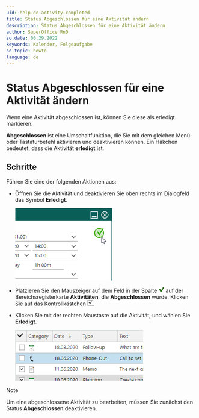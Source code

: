 ```yaml
---
uid: help-de-activity-completed
title: Status Abgeschlossen für eine Aktivität ändern
description: Status Abgeschlossen für eine Aktivität ändern
author: SuperOffice RnD
so.date: 06.29.2022
keywords: Kalender, Folgeaufgabe
so.topic: howto
language: de
---
```


# Status Abgeschlossen für eine Aktivität ändern

Wenn eine Aktivität abgeschlossen ist, können Sie diese als erledigt markieren.

**Abgeschlossen** ist eine Umschaltfunktion, die Sie mit dem gleichen Menü- oder Tastaturbefehl aktivieren und deaktivieren können. Ein Häkchen bedeutet, dass die Aktivität **erledigt** ist.

## Schritte

Führen Sie eine der folgenden Aktionen aus:

* Öffnen Sie die Aktivität und deaktivieren Sie oben rechts im Dialogfeld das Symbol **Erledigt**.

    ![Status Abgeschlossen für eine Aktivität ändern -screenshot][img3]

* Platzieren Sie den Mauszeiger auf dem Feld in der Spalte ![Symbol][img2] auf der Bereichsregisterkarte **Aktivitäten**, die **Abgeschlossen** wurde. Klicken Sie auf das Kontrollkästchen ![Symbol][img1].

* Klicken Sie mit der rechten Maustaste auf die Aktivität, und wählen Sie **Erledigt**.

    ![Status Abgeschlossen für eine Aktivität ändern -screenshot][img4]

> [!NOTE]
> Um eine abgeschlossene Aktivität zu bearbeiten, müssen Sie zunächst den Status **Abgeschlossen** deaktivieren.

<!-- Referenced links -->

<!-- Referenced images -->
[img1]: ../../../media/icons/check.png
[img2]: ../../../media/icons/sale-sold-details.png
[img3]: ../../../media/loc/en/diary/completed-activity.png
[img4]: ../../../media/loc/en/diary/completed-activity-2.png
